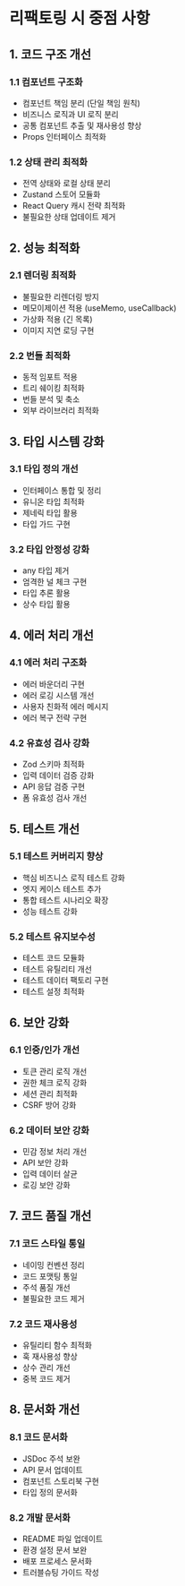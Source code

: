 # 리팩토링 시 중점 사항

## 1. 코드 구조 개선
### 1.1 컴포넌트 구조화
- 컴포넌트 책임 분리 (단일 책임 원칙)
- 비즈니스 로직과 UI 로직 분리
- 공통 컴포넌트 추출 및 재사용성 향상
- Props 인터페이스 최적화

### 1.2 상태 관리 최적화
- 전역 상태와 로컬 상태 분리
- Zustand 스토어 모듈화
- React Query 캐시 전략 최적화
- 불필요한 상태 업데이트 제거

## 2. 성능 최적화
### 2.1 렌더링 최적화
- 불필요한 리렌더링 방지
- 메모이제이션 적용 (useMemo, useCallback)
- 가상화 적용 (긴 목록)
- 이미지 지연 로딩 구현

### 2.2 번들 최적화
- 동적 임포트 적용
- 트리 쉐이킹 최적화
- 번들 분석 및 축소
- 외부 라이브러리 최적화

## 3. 타입 시스템 강화
### 3.1 타입 정의 개선
- 인터페이스 통합 및 정리
- 유니온 타입 최적화
- 제네릭 타입 활용
- 타입 가드 구현

### 3.2 타입 안정성 강화
- any 타입 제거
- 엄격한 널 체크 구현
- 타입 추론 활용
- 상수 타입 활용

## 4. 에러 처리 개선
### 4.1 에러 처리 구조화
- 에러 바운더리 구현
- 에러 로깅 시스템 개선
- 사용자 친화적 에러 메시지
- 에러 복구 전략 구현

### 4.2 유효성 검사 강화
- Zod 스키마 최적화
- 입력 데이터 검증 강화
- API 응답 검증 구현
- 폼 유효성 검사 개선

## 5. 테스트 개선
### 5.1 테스트 커버리지 향상
- 핵심 비즈니스 로직 테스트 강화
- 엣지 케이스 테스트 추가
- 통합 테스트 시나리오 확장
- 성능 테스트 강화

### 5.2 테스트 유지보수성
- 테스트 코드 모듈화
- 테스트 유틸리티 개선
- 테스트 데이터 팩토리 구현
- 테스트 설정 최적화

## 6. 보안 강화
### 6.1 인증/인가 개선
- 토큰 관리 로직 개선
- 권한 체크 로직 강화
- 세션 관리 최적화
- CSRF 방어 강화

### 6.2 데이터 보안 강화
- 민감 정보 처리 개선
- API 보안 강화
- 입력 데이터 살균
- 로깅 보안 강화

## 7. 코드 품질 개선
### 7.1 코드 스타일 통일
- 네이밍 컨벤션 정리
- 코드 포맷팅 통일
- 주석 품질 개선
- 불필요한 코드 제거

### 7.2 코드 재사용성
- 유틸리티 함수 최적화
- 훅 재사용성 향상
- 상수 관리 개선
- 중복 코드 제거

## 8. 문서화 개선
### 8.1 코드 문서화
- JSDoc 주석 보완
- API 문서 업데이트
- 컴포넌트 스토리북 구현
- 타입 정의 문서화

### 8.2 개발 문서화
- README 파일 업데이트
- 환경 설정 문서 보완
- 배포 프로세스 문서화
- 트러블슈팅 가이드 작성
